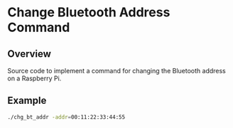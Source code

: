 # Change Bluetooth Address Command

## Overview

Source code to implement a command for changing the Bluetooth address on a Raspberry Pi.

## Example

```bash
./chg_bt_addr -addr=00:11:22:33:44:55
```
